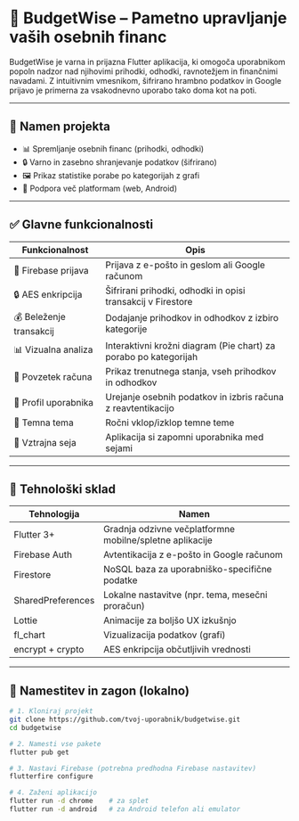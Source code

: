 # 💸 BudgetWise – Pametno upravljanje vaših osebnih financ

BudgetWise je varna in prijazna Flutter aplikacija, ki omogoča uporabnikom popoln nadzor nad njihovimi prihodki, odhodki, ravnotežjem in finančnimi navadami. Z intuitivnim vmesnikom, šifrirano hrambno podatkov in Google prijavo je primerna za vsakodnevno uporabo tako doma kot na poti.

---

## 🧠 Namen projekta

- 📊 Spremljanje osebnih financ (prihodki, odhodki)
- 🔒 Varno in zasebno shranjevanje podatkov (šifrirano)
- 🖼️ Prikaz statistike porabe po kategorijah z grafi
- 🚀 Podpora več platformam (web, Android)

---

## ✅ Glavne funkcionalnosti

| Funkcionalnost              | Opis                                                                 |
|----------------------------|----------------------------------------------------------------------|
| 🔐 Firebase prijava        | Prijava z e-pošto in geslom ali Google računom                      |
| 🔒 AES enkripcija          | Šifrirani prihodki, odhodki in opisi transakcij v Firestore         |
| 💰 Beleženje transakcij    | Dodajanje prihodkov in odhodkov z izbiro kategorije                 |
| 📊 Vizualna analiza        | Interaktivni krožni diagram (Pie chart) za porabo po kategorijah    |
| 🧾 Povzetek računa         | Prikaz trenutnega stanja, vseh prihodkov in odhodkov                |
| 👤 Profil uporabnika       | Urejanje osebnih podatkov in izbris računa z reavtentikacijo        |
| 🎨 Temna tema              | Ročni vklop/izklop temne teme                                       |
| 🔄 Vztrajna seja           | Aplikacija si zapomni uporabnika med sejami                         |

---

## 🧰 Tehnološki sklad

| Tehnologija            | Namen                                                  |
|------------------------|---------------------------------------------------------|
| Flutter 3+             | Gradnja odzivne večplatformne mobilne/spletne aplikacije |
| Firebase Auth          | Avtentikacija z e-pošto in Google računom              |
| Firestore              | NoSQL baza za uporabniško-specifične podatke           |
| SharedPreferences      | Lokalne nastavitve (npr. tema, mesečni proračun)       |
| Lottie                 | Animacije za boljšo UX izkušnjo                        |
| fl_chart               | Vizualizacija podatkov (grafi)                         |
| encrypt + crypto       | AES enkripcija občutljivih vrednosti                   |

---

## 🧪 Namestitev in zagon (lokalno)

```bash
# 1. Kloniraj projekt
git clone https://github.com/tvoj-uporabnik/budgetwise.git
cd budgetwise

# 2. Namesti vse pakete
flutter pub get

# 3. Nastavi Firebase (potrebna predhodna Firebase nastavitev)
flutterfire configure

# 4. Zaženi aplikacijo
flutter run -d chrome    # za splet
flutter run -d android   # za Android telefon ali emulator